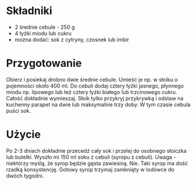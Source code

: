 # Składniki
- 2 średnie cebule - 250 g
- 4 łyżki miodu lub cukru
- można dodać: sok z cytryny, czosnek lub imbir
# Przygotowanie
Obierz i posiekaj drobno dwie średnie cebule. Umieść je np. w słoiku o pojemności około 400 ml. Do cebuli dodaj cztery łyżki jasnego, płynnego miodu np. lipowego lub też cztery łyżki białego lub trzcinowego cukru. 
Całość dokładnie wymieszaj. Słoik tylko przykryj przykrywką i odstaw na kuchenny parapet na dwie lub maksymalnie trzy doby. W tym czasie cebula puści sok. 
# Użycie
Po 2-3 dniach dokładnie przecedź cały sok i przelej do osobnego słoiczka lub butelki. Wyszło mi 150 ml soku z cebuli (syropu z cebuli). Uwaga - niektórzy myślą, że syrop będzie gęsta zawiesiną. Nie. Taki syrop ma dość rzadką konsystencję. Gotowy syrop trzymaj zamknięty w lodówce do dwóch tygodni. 

